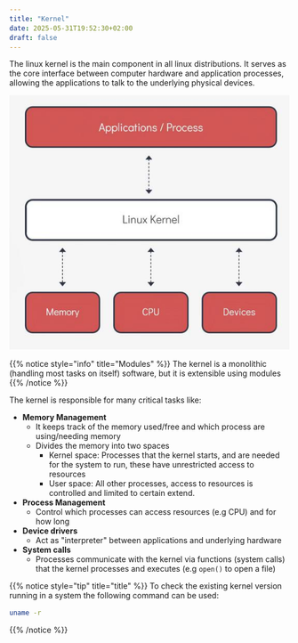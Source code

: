 ```yaml
---
title: "Kernel"
date: 2025-05-31T19:52:30+02:00
draft: false
---
```


The linux kernel is the main component in all linux distributions. It serves as the core interface between computer hardware and application processes, allowing the applications to talk to the underlying physical devices. 

![](/images/Linux/kernel.png)

{{% notice style="info" title="Modules" %}}
The kernel is a monolithic (handling most tasks on itself) software, but it is extensible using modules
{{% /notice %}}

The kernel is responsible for many critical tasks like:

- **Memory Management**
  - It keeps track of the memory used/free and which process are using/needing memory
  - Divides the memory into two spaces
    - Kernel space: Processes that the kernel starts, and are needed for the system to run, these have unrestricted access to resources
    - User space: All other processes, access to resources is controlled and limited to certain extend.
- **Process Management**
  - Control which processes can access resources (e.g CPU) and for how long
- **Device drivers**
  - Act as "interpreter" between applications and underlying hardware
- **System calls**
  - Processes communicate with the kernel via functions (system calls) that the kernel processes and executes (e.g `open()` to open a file)

{{% notice style="tip" title="title" %}}
To check the existing kernel version running in a system the following command can be used:

```bash
uname -r
```
{{% /notice %}}